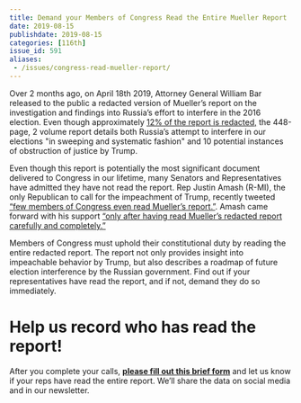 ```yaml
---
title: Demand your Members of Congress Read the Entire Mueller Report
date: 2019-08-15
publishdate: 2019-08-15
categories: [116th]
issue_id: 591
aliases:
 - /issues/congress-read-mueller-report/
---
```

Over 2 months ago, on April 18th 2019, Attorney General William Bar released to the public a redacted version of Mueller’s report on the investigation and findings into Russia’s effort to interfere in the 2016 election. Even though approximately [12% of the report is redacted,]( https://www.wsj.com/livecoverage/mueller-report-release-latest-news/card/1555613011
) the 448-page, 2 volume report details both Russia’s attempt to interfere in our elections "in sweeping and systematic fashion" and 10 potential instances of obstruction of justice by Trump.

Even though this report is potentially the most significant document delivered to Congress in our lifetime, many Senators and Representatives have admitted they have not read the report. Rep Justin Amash (R-MI), the only Republican to call for the impeachment of Trump, recently tweeted [“few members of Congress even read Mueller’s report.”](https://twitter.com/justinamash/status/1129831615952236546). Amash came forward with his support [“only after having read Mueller’s redacted report carefully and completely.”](https://twitter.com/justinamash/status/1129831618712100864)

Members of Congress must uphold their constitutional duty by reading the entire redacted report. The report not only provides insight into impeachable behavior by Trump, but also describes a roadmap of future election interference by the Russian government. Find out if your representatives have read the report, and if not, demand they do so immediately.

# Help us record who has read the report! 

After you complete your calls, **[please fill out this brief form](https://airtable.com/shr2FbtAFhvRibKdA)** and let us know if your reps have read the entire report. We’ll share the data on social media and in our newsletter.  